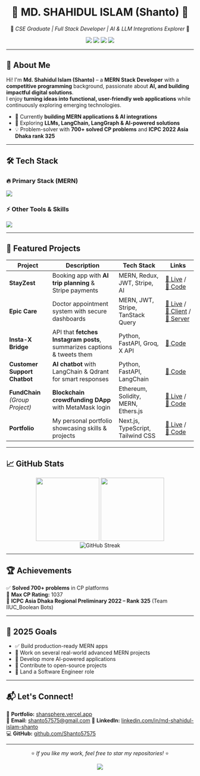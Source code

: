 # <div align="center">🚀 **MD. SHAHIDUL ISLAM (Shanto)** 🚀</div>

<div align="center">
  
🎯 *CSE Graduate | Full Stack Developer | AI & LLM Integrations Explorer* 🎯  

<a href="https://shansphere.vercel.app"><img src="https://img.shields.io/badge/Portfolio-shansphere.vercel.app-305CDE?style=for-the-badge&logo=vercel&logoColor=white" /></a>
<a href="mailto:shanto57575@gmail.com"><img src="https://img.shields.io/badge/Email-mdshahidulislam57575@gmail.com-8A2BE2?style=for-the-badge&logo=gmail&logoColor=white" /></a>
<a href="https://linkedin.com/in/md-shahidul-islam-shanto/"><img src="https://img.shields.io/badge/LinkedIn-mdshahidul--islam--shanto-52B2BF?style=for-the-badge&logo=linkedin&logoColor=white" /></a>
<a href="https://github.com/Shanto57575"><img src="https://img.shields.io/badge/GitHub-Shanto57575-000000?style=for-the-badge&logo=github&logoColor=white" /></a>

</div>

---

## 🌟 **About Me**
Hi! I'm **Md. Shahidul Islam (Shanto)** – a **MERN Stack Developer** with a **competitive programming** background, passionate about **AI, and building impactful digital solutions**.  
I enjoy **turning ideas into functional, user-friendly web applications** while continuously exploring emerging technologies.

- 🎯 Currently **building MERN applications & AI integrations**  
- 🔗 Exploring **LLMs, LangChain, LangGraph & AI-powered solutions**  
- 💡 Problem-solver with **700+ solved CP problems** and **ICPC 2022 Asia Dhaka rank 325**  

---

## 🛠 **Tech Stack**

### 🔥 **Primary Stack (MERN)**  
<img src="https://skillicons.dev/icons?i=react,nextjs,js,ts,nodejs,express,mongodb,tailwind" />

### ⚡ **Other Tools & Skills**  
<img src="https://skillicons.dev/icons?i=python,fastapi,cpp,firebase,git,github,vercel,postman" />

---

## 🚀 **Featured Projects**

| Project | Description | Tech Stack | Links |
|---------|-------------|------------|-------|
| **StayZest** | Booking app with **AI trip planning** & Stripe payments | MERN, Redux, JWT, Stripe, AI | [🔗 Live](https://stayzest-cbf59.web.app) / [📂 Code](https://github.com/Shanto57575/StayZest) |
| **Epic Care** | Doctor appointment system with secure dashboards | MERN, JWT, Stripe, TanStack Query | [🔗 Live](https://doctreat-8f71f.web.app) / [📂 Client](https://github.com/Shanto57575/doctreat-client) / [📂 Server](https://github.com/Shanto57575/doctreat__server) |
| **Insta-X Bridge** | API that **fetches Instagram posts**, summarizes captions & tweets them | Python, FastAPI, Groq, X API | [📂 Code](https://github.com/Shanto57575/insta-x-bridge) |
| **Customer Support Chatbot** | **AI chatbot** with LangChain & Qdrant for smart responses | Python, FastAPI, LangChain | [📂 Code](https://github.com/Shanto57575/Customer-Support-Chatbot) |
| **FundChain** *(Group Project)* | **Blockchain crowdfunding DApp** with MetaMask login | Ethereum, Solidity, MERN, Ethers.js | [🔗 Live](https://fundchain7.netlify.app) / [📂 Code](https://github.com/Shanto57575/crypto_crowdfunding) |
| **Portfolio** | My personal portfolio showcasing skills & projects | Next.js, TypeScript, Tailwind CSS | [🔗 Live](https://shansphere.vercel.app) / [📂 Code](https://github.com/Shanto57575/my_portfolio) |

---

## 📈 **GitHub Stats**

<div align="center">

<img height="170em" src="https://github-readme-stats.vercel.app/api?username=Shanto57575&show_icons=true&theme=radical&include_all_commits=true&count_private=true&hide_border=true" />
<img height="170em" src="https://github-readme-stats.vercel.app/api/top-langs/?username=Shanto57575&layout=compact&theme=radical&hide_border=true" />

<br/>

<img src="https://github-readme-streak-stats.herokuapp.com/?user=Shanto57575&theme=radical&hide_border=true" alt="GitHub Streak" />

</div>

---

## 🏆 **Achievements**
✅ **Solved 700+ problems** in CP platforms  
🏅 **Max CP Rating:** 1037  
🥉 **ICPC Asia Dhaka Regional Preliminary 2022 – Rank 325** (Team IIUC_Boolean Bots)  

---

## 🎯 **2025 Goals**
- ✅ Build production-ready MERN apps
- 🔗 Work on several real-world advanced MERN projects
- 🤖 Develop more AI-powered applications
- 🚀 Contribute to open-source projects
- 💼 Land a Software Engineer role


---

## 📬 **Let's Connect!**
📌 **Portfolio:** [shansphere.vercel.app](https://shansphere.vercel.app)  
📧 **Email:** shanto57575@gmail.com
🔗 **LinkedIn:** [linkedin.com/in/md-shahidul-islam-shanto](https://www.linkedin.com/in/md-shahidul-islam-shanto/)  
💻 **GitHub:** [github.com/Shanto57575](https://github.com/Shanto57575)

---

<div align="center">
  
⭐ *If you like my work, feel free to star my repositories!* ⭐  

<img src="https://komarev.com/ghpvc/?username=Shanto57575&label=Profile%20views&color=00F5FF&style=flat-square" />

</div>

